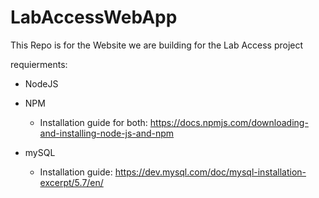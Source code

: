 # LabAccessWebApp

This Repo is for the Website we are building for the Lab Access project

requierments:

* NodeJS
* NPM
  * Installation guide for both:
    https://docs.npmjs.com/downloading-and-installing-node-js-and-npm

* mySQL
  * Installation guide: 
   https://dev.mysql.com/doc/mysql-installation-excerpt/5.7/en/

